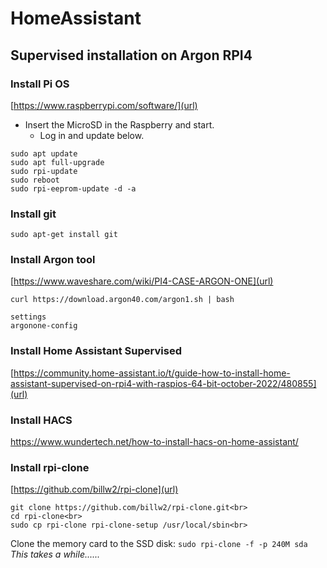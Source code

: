 # HomeAssistant
## Supervised installation on Argon RPI4
### Install Pi OS
[https://www.raspberrypi.com/software/](url)
- Insert the MicroSD in the Raspberry and start.
	- Log in and update below.
```
sudo apt update
sudo apt full-upgrade
sudo rpi-update
sudo reboot
sudo rpi-eeprom-update -d -a
```
### Install git
```
sudo apt-get install git
```

### Install Argon tool

[https://www.waveshare.com/wiki/PI4-CASE-ARGON-ONE](url)
```
curl https://download.argon40.com/argon1.sh | bash
```
```
settings
argonone-config 
```
### Install Home Assistant Supervised
[https://community.home-assistant.io/t/guide-how-to-install-home-assistant-supervised-on-rpi4-with-raspios-64-bit-october-2022/480855](url)
### Install HACS
https://www.wundertech.net/how-to-install-hacs-on-home-assistant/<br>
### Install rpi-clone
[https://github.com/billw2/rpi-clone](url)<br>
```
git clone https://github.com/billw2/rpi-clone.git<br>
cd rpi-clone<br>
sudo cp rpi-clone rpi-clone-setup /usr/local/sbin<br>
```
Clone the memory card to the SSD disk: ```sudo rpi-clone -f -p 240M sda```<br>
<i>This takes a while......</i><br>


